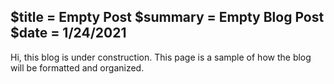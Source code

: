 $title = Empty Post
$summary = Empty Blog Post
$date = 1/24/2021
---
Hi, this blog is under construction. This page is a sample of how the blog will be formatted and organized.
